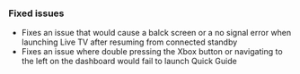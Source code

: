 ### Fixed issues
- Fixes an issue that would cause a balck screen or a no signal error when launching Live TV after resuming from connected standby
- Fixes an issue where double pressing the Xbox button or navigating to the left on the dashboard would fail to launch Quick Guide